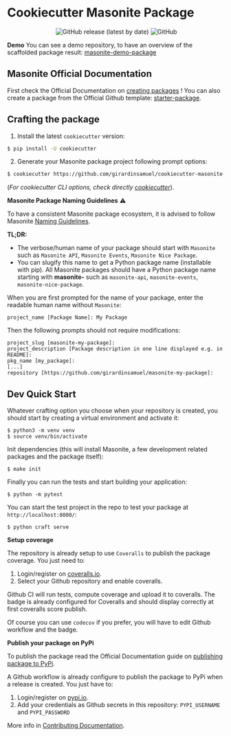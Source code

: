 # Cookiecutter Masonite Package

<p align="center">
  <img src="https://pyup.io/repos/github/girardinsamuel/cookiecutter-masonite-package/shield.svg" class="badge-modal-trigger shield" data-toggle="tooltip" data-placement="top" title="" id="shield" data-original-title="show url">
  <img alt="GitHub release (latest by date)" src="https://img.shields.io/github/v/release/girardinsamuel/cookiecutter-masonite-package">
  <img alt="GitHub" src="https://img.shields.io/github/license/girardinsamuel/cookiecutter-masonite-package">
</p>

**Demo**
You can see a demo repository, to have an overview of the scaffolded package result:
[masonite-demo-package](https://github.com/girardinsamuel/masonite-demo-package)

## Masonite Official Documentation

First check the Official Documentation on [creating packages](https://docs.masoniteproject.com/advanced/creating-packages) !
You can also create a package from the Official Github template: [starter-package](https://github.com/MasoniteFramework/starter-package).

## Crafting the package

1. Install the latest `cookiecutter` version:

```bash
$ pip install -U cookiecutter
```

2. Generate your Masonite package project following prompt options:

```bash
$ cookiecutter https://github.com/girardinsamuel/cookiecutter-masonite-package.git
```

(_For cookiecutter CLI options, check directly [cookiecutter](https://github.com/cookiecutter/cookiecutter)_).

**Masonite Package Naming Guidelines** ⚠️

To have a consistent Masonite package ecosystem, it is advised to follow Masonite [Naming Guidelines](https://github.com/MasoniteFramework/starter-package).

**TL;DR:**

- The verbose/human name of your package should start with `Masonite` such as `Masonite API`, `Masonite Events`, `Masonite Nice Package`.
- You can slugify this name to get a Python package name (installable with pip). All Masonite packages should have a
  Python package name starting with **masonite-** such as `masonite-api`, `masonite-events`, `masonite-nice-package`.

When you are first prompted for the name of your package, enter the readable human name without `Masonite`:

```
project_name [Package Name]: My Package
```

Then the following prompts should not require modifications:

```
project_slug [masonite-my-package]:
project_description [Package description in one line displayed e.g. in README]:
pkg_name [my_package]:
[...]
repository [https://github.com/girardinsamuel/masonite-my-package]:
```

## Dev Quick Start

Whatever crafting option you choose when your repository is created, you should start by creating a virtual environment and activate it:

```
$ python3 -m venv venv
$ source venv/bin/activate
```

Init dependencies (this will install Masonite, a few development related packages and the package itself):

```
$ make init
```

Finally you can run the tests and start building your application:

```
$ python -m pytest
```

You can start the test project in the repo to test your package at `http://localhost:8000/`:

```
$ python craft serve
```

**Setup coverage**

The repository is already setup to use `Coveralls` to publish the package coverage. You just need to:

1. Login/register on [coveralls.io](https://coveralls.io/).
2. Select your Github repository and enable coveralls.

Github CI will run tests, compute coverage and upload it to coveralls. The badge is already configured for
Coveralls and should display correctly at first coveralls score publish.

Of course you can use `codecov` if you prefer, you will have to edit Github workflow and the badge.

**Publish your package on PyPi**

To publish the package read the Official Documentation guide on [publishing package to PyPi](https://docs.masoniteproject.com/advanced/creating-packages#uploading-to-pypi).

A Github workflow is already configure to publish the package to PyPi when
a release is created. You just have to:

1. Login/register on [pypi.io](https://pypi.io/).
2. Add your credentials as Github secrets in this repository: `PYPI_USERNAME` and `PYPI_PASSWORD`

More info in [Contributing Documentation](CONTRIBUTING.md).
